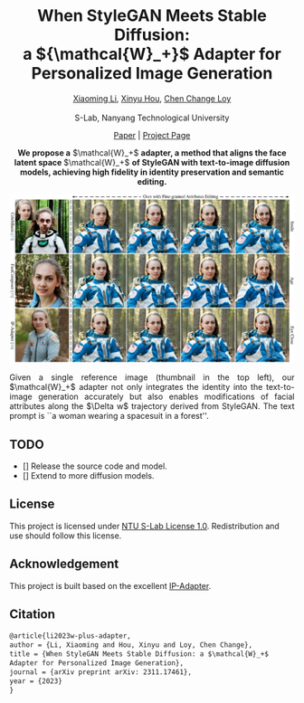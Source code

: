 
<div align="center">
<h1>When StyleGAN Meets Stable Diffusion:<br> a ${\mathcal{W}_+}$ Adapter for Personalized Image Generation</h1>

[Xiaoming Li](https://csxmli2016.github.io/), [Xinyu Hou](https://itsmag11.github.io/), [Chen Change Loy](https://www.mmlab-ntu.com/person/ccloy/)

<div>
    <sup></sup>S-Lab, Nanyang Technological University
</div>

[Paper](#) | [Project Page](https://csxmli2016.github.io/projects/w-plus-adapter/)

<p><B>We propose a</B> $\mathcal{W}_+$ <B>adapter, a method that aligns the face latent space </B> $\mathcal{W}_+$ <B> of StyleGAN with text-to-image diffusion models, achieving high fidelity in identity preservation and semantic editing.</B></p>

<img src="./figures/fig1.png" width="800px">

<p align="justify">Given a single reference image (thumbnail in the top left), our $\mathcal{W}_+$ adapter not only integrates the identity into the text-to-image generation accurately but also enables modifications of facial attributes along the $\Delta w$ trajectory derived from StyleGAN. The text prompt is ``a woman wearing a spacesuit in a forest''.  </p>

</div>

## TODO
- [] Release the source code and model.
- [] Extend to more diffusion models.


## License
This project is licensed under <a rel="license" href="https://github.com/csxmli2016/w-plus-adapter/blob/main/LICENSE">NTU S-Lab License 1.0</a>. Redistribution and use should follow this license.

## Acknowledgement
This project is built based on the excellent [IP-Adapter](https://github.com/tencent-ailab/IP-Adapter).


## Citation

```
@article{li2023w-plus-adapter,
author = {Li, Xiaoming and Hou, Xinyu and Loy, Chen Change},
title = {When StyleGAN Meets Stable Diffusion: a $\mathcal{W}_+$ Adapter for Personalized Image Generation},
journal = {arXiv preprint arXiv: 2311.17461},
year = {2023}
}
```


